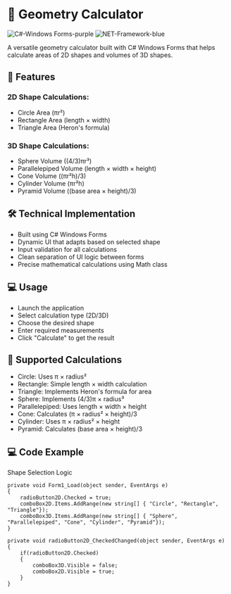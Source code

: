 # 📐 Geometry Calculator

![C#-Windows Forms-purple](https://github.com/user-attachments/assets/5f43b854-3140-4f78-b803-5f468d75b75a)
![NET-Framework-blue](https://github.com/user-attachments/assets/f4dc743e-808b-421d-8dc3-821328b20ac2)

A versatile geometry calculator built with C# Windows Forms that helps calculate areas of 2D shapes and volumes of 3D shapes.

## 🎯 Features
### 2D Shape Calculations:
- Circle Area (πr²)
- Rectangle Area (length × width)
- Triangle Area (Heron's formula)

### 3D Shape Calculations:
- Sphere Volume ((4/3)πr³)
- Parallelepiped Volume (length × width × height)
- Cone Volume ((πr²h)/3)
- Cylinder Volume (πr²h)
- Pyramid Volume ((base area × height)/3)

## 🛠️ Technical Implementation
- Built using C# Windows Forms
- Dynamic UI that adapts based on selected shape
- Input validation for all calculations
- Clean separation of UI logic between forms
- Precise mathematical calculations using Math class

## 💻 Usage
- Launch the application
- Select calculation type (2D/3D)
- Choose the desired shape
- Enter required measurements
- Click "Calculate" to get the result

## 🧮 Supported Calculations
- Circle: Uses π × radius²
- Rectangle: Simple length × width calculation
- Triangle: Implements Heron's formula for area
- Sphere: Implements (4/3)π × radius³
- Parallelepiped: Uses length × width × height
- Cone: Calculates (π × radius² × height)/3
- Cylinder: Uses π × radius² × height
- Pyramid: Calculates (base area × height)/3

## 💻 Code Example
Shape Selection Logic

    private void Form1_Load(object sender, EventArgs e)
    {
        radioButton2D.Checked = true;
        comboBox2D.Items.AddRange(new string[] { "Circle", "Rectangle", "Triangle"});
        comboBox3D.Items.AddRange(new string[] { "Sphere", "Parallelepiped", "Cone", "Cylinder", "Pyramid"});
    }
    
    private void radioButton2D_CheckedChanged(object sender, EventArgs e)
    {
        if(radioButton2D.Checked)
        {
            comboBox3D.Visible = false;
            comboBox2D.Visible = true;
        }
    }
